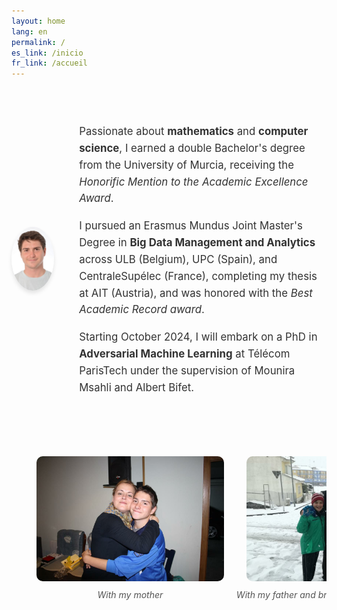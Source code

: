 ```yaml
---
layout: home
lang: en
permalink: /
es_link: /inicio
fr_link: /accueil
---
```


<style> /* Main container styling */ .main-content { display: flex; align-items: center; padding-top: 40px; padding-bottom: 40px; } /* Image styling */ .profile-image { border-radius: 50%; width: 350px; /* Increased the size */ box-shadow: 0 4px 6px rgba(0, 0, 0, 0.1); } /* Text styling */ .profile-text { padding-left: 40px; font-size: 1.2em; line-height: 1.6; color: #333; } /* Horizontal scroll images container */ .image-gallery { overflow-x: auto; display: flex; padding-top: 40px; padding-left:40px; padding-right: 40px; padding-bottom: 40px; gap: 20px; scrollbar-width: thin; /* For Firefox */ scrollbar-color: #888 #eee; /* For Firefox */ } /* Scrollbar styling for WebKit browsers */ .image-gallery::-webkit-scrollbar { height: 8px; } .image-gallery::-webkit-scrollbar-track { background: #eee; } .image-gallery::-webkit-scrollbar-thumb { background-color: #888; border-radius: 4px; } /* Individual image styling */ .image-gallery div { flex: 0 0 auto; text-align: center; } .image-gallery img { height: 200px; /* Set same height for all images */ border-radius: 10px; transition: transform 0.2s; } .image-gallery img:hover { transform: scale(1.05); } /* Caption styling */ .image-gallery p { margin-top: 10px; font-style: italic; color: #555; } /* Responsive design */ @media (max-width: 768px) { .main-content { flex-direction: column; align-items: center; text-align: center; } .profile-text { padding-left: 0; padding-top: 20px; } } </style> <div class="main-content"> <div> <img src="/assets/images/me/me.png" alt="A picture of me." class="profile-image"> </div> <div class="profile-text"> <p> Passionate about <strong>mathematics</strong> and <strong>computer science</strong>, I earned a double Bachelor's degree from the University of Murcia, receiving the <em> Honorific Mention to the Academic Excellence Award</em>. </p> <p> I pursued an Erasmus Mundus Joint Master's Degree in <strong>Big Data Management and Analytics</strong> across ULB (Belgium), UPC (Spain), and CentraleSupélec (France), completing my thesis at AIT (Austria), and was honored with the <em>Best Academic Record award</em>. </p> <p> Starting October 2024, I will embark on a PhD in <strong>Adversarial Machine Learning</strong> at Télécom ParisTech under the supervision of Mounira Msahli and Albert Bifet. </p> </div> </div> <div class="image-gallery"> <div> <img src="/assets/images/me/me-and-mum.jpg" alt="With my mother"> <p>With my mother</p> </div> <div> <img src="/assets/images/me/me-jp-dad.jpg" alt="With my father and brother, 2016"> <p>With my father and brother, during the snow storm of 2016</p> </div> <div> <img src="/assets/images/me/me-lore.jpg" alt="With my girlfriend Lorena in Barcelona"> <p>With my girlfriend Lorena in Barcelona</p> </div> <div> <img src="/assets/images/me/me-and-friends.jpg" alt="With friends at a Christmas party"> <p>With friends at a Christmas party</p> </div> <div> <img src="/assets/images/me/me-friends-bruxelles.jpg" alt="With friends from Murcia visiting Brussels"> <p>With friends from Murcia visiting Brussels</p> </div> </div>